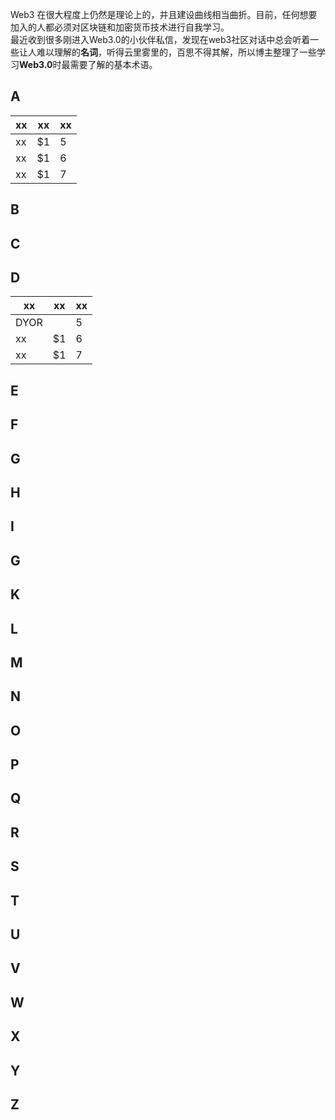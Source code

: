Web3 在很大程度上仍然是理论上的，并且建设曲线相当曲折。目前，任何想要加入的人都必须对区块链和加密货币技术进行自我学习。  
最近收到很多刚进入Web3.0的小伙伴私信，发现在web3社区对话中总会听着一些让人难以理解的**名词**，听得云里雾里的，百思不得其解，所以博主整理了一些学习**Web3.0**时最需要了解的基本术语。
## A
xx | xx |  xx  
-|-|-
xx | $1 | 5 |
xx | $1 | 6 |
xx | $1 | 7 |
## B
## C
## D
xx | xx |  xx  
-|-|-
DYOR |  | 5 |
xx | $1 | 6 |
xx | $1 | 7 |
## E
## F
## G
## H
## I
## G
## K
## L
## M
## N
## O
## P
## Q
## R
## S
## T
## U
## V
## W
## X
## Y
## Z